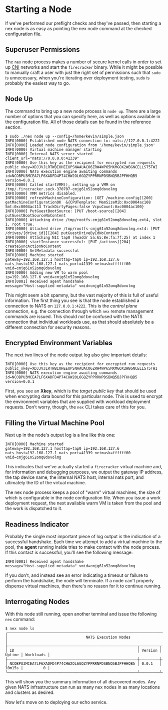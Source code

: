 # Starting a Node
If we've performed our preflight checks and they've passed, then starting a nex node is as easy as pointing the nex node command at the checked configuration file.

## Superuser Permissions
The `nex` node process makes a number of secure kernel calls in order to set up [CNI](https://www.cni.dev/) networks and start the `firecracker` binary. While it might be possible to manually craft a user with just the right set of permissions such that `sudo` is unnecessary, when you're iterating over deployment testing, `sudo` is probably the easiest way to go.


## Node Up
The command to bring up a new node process is `node up`. There are a large number of options that you can specify here, as well as options available in the configuration file. All of those details can be found in the reference section.

```
$ sudo ./nex node up --config=/home/kevin/simple.json
INFO[0000] Established node NATS connection to: nats://127.0.0.1:4222 
INFO[0000] Loaded node configuration from '/home/kevin/simple.json' 
INFO[0000] Virtual machine manager starting             
INFO[0000] Internal NATS server started                  client_url="nats://0.0.0.0:41339"
INFO[0000] Use this key as the recipient for encrypted run requests  public_xkey=XDJJVJLRTWBIOHEEUPSNAAUACO6ZRW4WP65MXMGOX2WBGNCELLST5TWI
INFO[0000] NATS execution engine awaiting commands       id=NCOBPU3MCEA7LF6XADFD4P74CHW2OL6GQZYPPRRNPDSBNQ5BJPFHHQB5 version=0.0.1
INFO[0000] Called startVMM(), setting up a VMM on /tmp/.firecracker.sock-370707-cmjg61n52omq8dovolmg 
INFO[0000] VMM metrics disabled.                        
INFO[0000] refreshMachineConfiguration: [GET /machine-config][200] getMachineConfigurationOK  &{CPUTemplate: MemSizeMib:0xc0004ac108 Smt:0xc0004ac113 TrackDirtyPages:false VcpuCount:0xc0004ac100} 
INFO[0000] PutGuestBootSource: [PUT /boot-source][204] putGuestBootSourceNoContent  
INFO[0000] Attaching drive /tmp/rootfs-cmjg61n52omq8dovolmg.ext4, slot 1, root true. 
INFO[0000] Attached drive /tmp/rootfs-cmjg61n52omq8dovolmg.ext4: [PUT /drives/{drive_id}][204] putGuestDriveByIdNoContent  
INFO[0000] Attaching NIC tap0 (hwaddr 5a:65:8e:fa:7f:25) at index 1 
INFO[0000] startInstance successful: [PUT /actions][204] createSyncActionNoContent  
INFO[0000] SetMetadata successful                       
INFO[0000] Machine started                               gateway=192.168.127.1 hosttap=tap0 ip=192.168.127.6 nats_host=192.168.127.1 nats_port=41339 netmask=ffffff00 vmid=cmjg61n52omq8dovolmg
INFO[0000] Adding new VM to warm pool                    ip=192.168.127.6 vmid=cmjg61n52omq8dovolmg
INFO[0001] Received agent handshake                      message="Host-supplied metadata" vmid=cmjg61n52omq8dovolmg
```

This might seem a bit spammy, but the vast majority of this is full of useful information. The first thing you see is that the node established a connection to NATS on `127.0.0.1:4222`. This is the _control plane_ connection, e.g. the connection through which `nex` remote management commands are issued. This should _not_ be confused with the NATS connection that individual workloads use, as that should absolutely be a different connection for security reasons.

## Encrypted Environment Variables
The next two lines of the node output log also give important details:
```
INFO[0000] Use this key as the recipient for encrypted run requests  public_xkey=XDJJVJLRTWBIOHEEUPSNAAUACO6ZRW4WP65MXMGOX2WBGNCELLST5TWI
INFO[0000] NATS execution engine awaiting commands       id=NCOBPU3MCEA7LF6XADFD4P74CHW2OL6GQZYPPRRNPDSBNQ5BJPFHHQB5 version=0.0.1
```
First, you see an **Xkey**, which is the _target public key_ that should be used when encrypting data bound for this particular node. This is used to encrypt the environment variables that are supplied with workload deployment requests. Don't worry, though, the `nex` CLI takes care of this for you.

## Filling the Virtual Machine Pool
Next up in the node's output log is a line like this one:
```
INFO[0000] Machine started                               gateway=192.168.127.1 hosttap=tap0 ip=192.168.127.6 nats_host=192.168.127.1 nats_port=41339 netmask=ffffff00 vmid=cmjg61n52omq8dovolmg
```
This indicates that we've actually started a `firecracker` virtual machine and, for information and debugging purposes, we output the gateway IP address, the tap device name, the internal NATS host, internal nats port, and ultimately the ID of the virtual machine.

The nex node process keeps a pool of "warm" virtual machines, the size of which is configurable in the node configuration file. When you issue a work deployment request, the next available warm VM is taken from the pool and the work is dispatched to it.

## Readiness Indicator
Probably the single most important piece of log output is the indication of a successful handshake. Each time we attempt to add a virtual machine to the pool, the **agent** running inside tries to make contact with the node process. If this contact is successful, you'll see the following message:

```
INFO[0001] Received agent handshake                      message="Host-supplied metadata" vmid=cmjg61n52omq8dovolmg
```

If you don't, and instead see an error indicating a timeout or failure to perform the handshake, the node will terminate. If a node can't properly dispense virtual machines, then there's no reason for it to continue running.

## Interrogating Nodes
With this node still running, open another terminal and issue the following `nex` command:

```
$ nex node ls
╭─────────────────────────────────────────────────────────────────────────────────────────╮
│                                   NATS Execution Nodes                                  │
├──────────────────────────────────────────────────────────┬─────────┬────────┬───────────┤
│ ID                                                       │ Version │ Uptime │ Workloads │
├──────────────────────────────────────────────────────────┼─────────┼────────┼───────────┤
│ NCOBPU3MCEA7LF6XADFD4P74CHW2OL6GQZYPPRRNPDSBNQ5BJPFHHQB5 │ 0.0.1   │ 10m15s │         0 │
╰──────────────────────────────────────────────────────────┴─────────┴────────┴───────────╯
```
This will show you the summary information of all discovered nodes. Any given NATS infrastructure can run as many nex nodes in as many locations and clusters as desired.

Now let's move on to deploying our echo service.